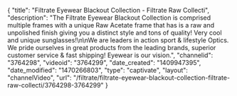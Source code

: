 {
    "title": "Filtrate Eyewear Blackout Collection - Filtrate Raw Collecti",
    "description": "The Filtrate Eyewear Blackout Collection is comprised multiple frames with a unique Raw Acetate frame that has is a raw and unpolished finish giving you a distinct style and tons of quality! Very cool and unique sunglasses!\n\nWe are leaders in action sport & lifestyle Optics. We pride ourselves in great products from the leading brands, superior customer service & fast shipping! Eyewear is our vision.",
    "channelid": "3764298",
    "videoid": "3764299",
    "date_created": "1409947395",
    "date_modified": "1470266803",
    "type": "captivate",
    "layout": "channelVideo",
    "url": "\/filtrate\/filtrate-eyewear-blackout-collection-filtrate-raw-collecti\/3764298-3764299"
}